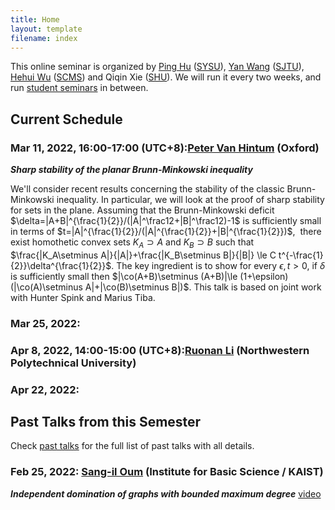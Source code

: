 ```yaml
---
title: Home
layout: template
filename: index
--- 
```



This online seminar is organized by [Ping Hu](https://hupple.github.io/) ([SYSU](http://www.sysu.edu.cn/en/index.htm)), [Yan Wang](https://math.sjtu.edu.cn/Default/teachershow/tags/MDAwMDAwMDAwMLKuetw) ([SJTU](https://www.sjtu.edu.cn/)), [Hehui Wu](http://www.scms.fudan.edu.cn/Data/View/432.html) ([SCMS](http://www.scms.fudan.edu.cn/)) and Qiqin Xie ([SHU](https://www.shu.edu.cn/)). We will run it every two weeks, and run [student seminars](student) in between.


<!-- You may also check our seminar schedule through [researchseminars.org](https://researchseminars.org/seminar/SCMSComb). --> 


## Current Schedule     

### Mar 11, 2022, 16:00-17:00 (UTC+8):[Peter Van Hintum](https://sites.google.com/view/petervanhintum) (Oxford)
_**Sharp stability of the planar Brunn-Minkowski inequality**_   

We'll consider recent results concerning the stability of the classic Brunn-Minkowski inequality. In particular, we will look at the proof of sharp stability for sets in the plane. Assuming that the Brunn-Minkowski deficit $\delta=|A+B|^{\frac{1}{2}}/(|A|^\frac12+|B|^\frac12)-1$ is sufficiently small in terms of $t=|A|^{\frac{1}{2}}/(|A|^{\frac{1}{2}}+|B|^{\frac{1}{2}})$,  there exist homothetic convex sets $K_A \supset A$ and $K_B\supset B$ such that $\frac{|K_A\setminus A|}{|A|}+\frac{|K_B\setminus B|}{|B|} \le C t^{-\frac{1}{2}}\delta^{\frac{1}{2}}$. The key ingredient is to show for every $\epsilon,t>0$, if $\delta$ is sufficiently small then $|\co(A+B)\setminus (A+B)|\le (1+\epsilon)(|\co(A)\setminus A|+|\co(B)\setminus B|)$. This talk is based on joint work with Hunter Spink and Marius Tiba.

### Mar 25, 2022: 

### Apr 8, 2022, 14:00-15:00 (UTC+8):[Ruonan Li](https://teacher.nwpu.edu.cn/m/2018010102) (Northwestern Polytechnical University)

### Apr 22, 2022: 

## Past Talks from this Semester
Check [past talks](past) for the full list of past talks with all details.

### Feb 25, 2022: [Sang-il Oum](https://dimag.ibs.re.kr/home/sangil/) (Institute for Basic Science / KAIST)
_**Independent domination of graphs with bounded maximum degree**_      [video](https://www.bilibili.com/video/BV1VT4y1S7pX/)    

